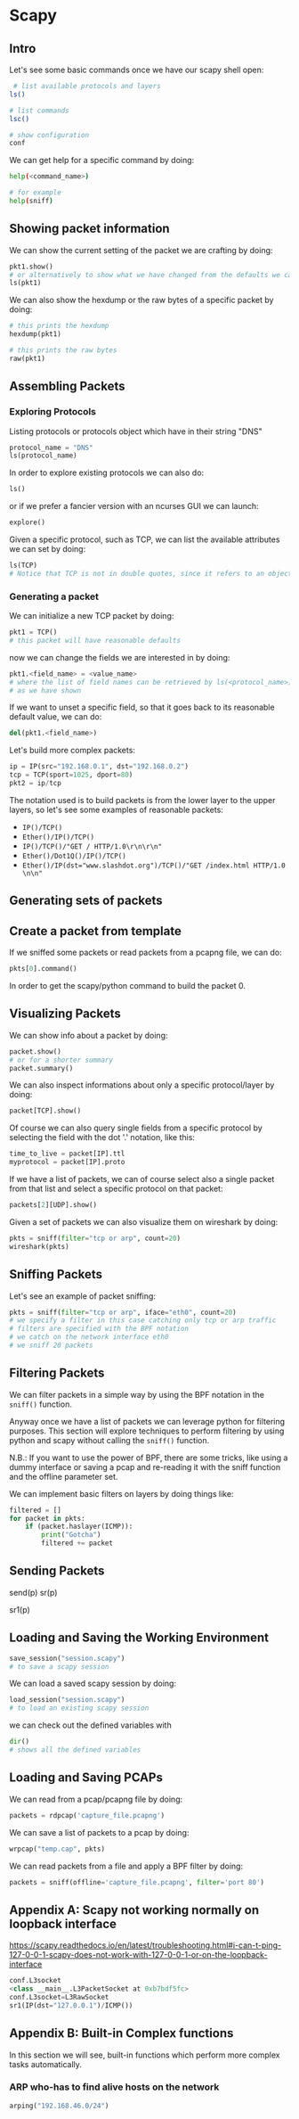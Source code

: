 # Scapy

## Intro

Let's see some basic commands once we have our scapy shell open: 
```sh
 # list available protocols and layers
ls()

# list commands
lsc()

# show configuration
conf
```

We can get help for a specific command by doing:
```sh
help(<command_name>)

# for example
help(sniff)
```


## Showing packet information

We can show the current setting of the packet we are crafting by doing:
```python
pkt1.show()
# or alternatively to show what we have changed from the defaults we can do:
ls(pkt1)
```
We can also show the hexdump or the raw bytes of a specific packet by doing:
```python
# this prints the hexdump
hexdump(pkt1) 

# this prints the raw bytes
raw(pkt1)
```

## Assembling Packets

### Exploring Protocols
Listing protocols or protocols object which have in their string "DNS"
```python
protocol_name = "DNS"
ls(protocol_name)
```

In order to explore existing protocols we can also do:
```python
ls()
```
or if we prefer a fancier version with an ncurses GUI we can launch:
```python
explore()
```

Given a specific protocol, such as TCP, we can list the available attributes we
can set by doing:
```python
ls(TCP)
# Notice that TCP is not in double quotes, since it refers to an object
```

### Generating a packet

We can initialize a new TCP packet by doing:
```python
pkt1 = TCP()
# this packet will have reasonable defaults
```
now we can change the fields we are interested in by doing:
```python
pkt1.<field_name> = <value_name>
# where the list of field names can be retrieved by ls(<protocol_name>)
# as we have shown
```

If we want to unset a specific field, so that it goes back to its reasonable
default value, we can do:
```python
del(pkt1.<field_name>)
```

Let's build more complex packets:
```python
ip = IP(src="192.168.0.1", dst="192.168.0.2")
tcp = TCP(sport=1025, dport=80)
pkt2 = ip/tcp
```

The notation used is to build packets is from the lower layer to the upper
layers, so let's see some examples of reasonable packets:
- `IP()/TCP()`
- `Ether()/IP()/TCP()`
- `IP()/TCP()/"GET / HTTP/1.0\r\n\r\n"`
- `Ether()/Dot1Q()/IP()/TCP()`
- `Ether()/IP(dst="www.slashdot.org")/TCP()/"GET /index.html HTTP/1.0 \n\n"`


## Generating sets of packets


## Create a packet from template

If we sniffed some packets or read packets from a pcapng file, we can do:

```python
pkts[0].command()
```
In order to get the scapy/python command to build the packet 0.


## Visualizing Packets

We can show info about a packet by doing:
```python
packet.show()
# or for a shorter summary
packet.summary()
```

We can also inspect informations about only a specific protocol/layer by doing:
```python
packet[TCP].show()
```

Of course we can also query single fields from a specific protocol by selecting
the field with the dot '.' notation, like this:
```python
time_to_live = packet[IP].ttl
myprotocol = packet[IP].proto
```

If we have a list of packets, we can of course select also a single packet from
that list and select a specific protocol on that packet:
```python
packets[2][UDP].show()
```

Given a set of packets we can also visualize them on wireshark by doing:
```python
pkts = sniff(filter="tcp or arp", count=20)
wireshark(pkts)
```


## Sniffing Packets

Let's see an example of packet sniffing:
```python
pkts = sniff(filter="tcp or arp", iface="eth0", count=20)
# we specify a filter in this case catching only tcp or arp traffic
# filters are specified with the BPF notation
# we catch on the network interface eth0
# we sniff 20 packets
```


## Filtering Packets

We can filter packets in a simple way by using the BPF notation in the `sniff()`
function.

Anyway once we have a list of packets we can leverage python for filtering
purposes.
This section will explore techniques to perform filtering by using python and
scapy without calling the `sniff()` function.

N.B.: If you want to use the power of BPF, there are some tricks, like using a
dummy interface or saving a pcap and re-reading it with the sniff function and
the offline parameter set.

We can implement basic filters on layers by doing things like:
```python
filtered = []
for packet in pkts:
    if (packet.haslayer(ICMP)):
        print("Gotcha")
        filtered += packet
```





## Sending Packets


send(p)
sr(p)

sr1(p)


## Loading and Saving the Working Environment

```python
save_session("session.scapy")
# to save a scapy session
```

We can load a saved scapy session by doing:
```python
load_session("session.scapy")
# to load an existing scapy session
```

we can check out the defined variables with 
```python
dir()
# shows all the defined variables
```


## Loading and Saving PCAPs

We can read from a pcap/pcapng file by doing:
```python
packets = rdpcap('capture_file.pcapng')
```

We can save a list of packets to a pcap by doing:
```python
wrpcap("temp.cap", pkts)
```


We can read packets from a file and apply a BPF filter by doing:
```python
packets = sniff(offline='capture_file.pcapng', filter='port 80')
```


## Appendix A: Scapy not working normally on loopback interface

https://scapy.readthedocs.io/en/latest/troubleshooting.html#i-can-t-ping-127-0-0-1-scapy-does-not-work-with-127-0-0-1-or-on-the-loopback-interface

```python
conf.L3socket
<class __main__.L3PacketSocket at 0xb7bdf5fc>
conf.L3socket=L3RawSocket
sr1(IP(dst="127.0.0.1")/ICMP())
```

## Appendix B: Built-in Complex functions

In this section we will see, built-in functions which perform more complex tasks
automatically.

### ARP who-has to find alive hosts on the network

```python
arping("192.168.46.0/24")
```



